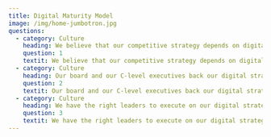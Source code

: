 ```yaml
---
title: Digital Maturity Model
image: /img/home-jumbotron.jpg
questions:
  - category: Culture
    heading: We believe that our competitive strategy depends on digital.
    question: 1
    textit: We believe that our competitive strategy depends on digital.
  - category: Culture
    heading: Our board and our C-level executives back our digital strategy.
    question: 2
    textit: Our board and our C-level executives back our digital strategy.
  - category: Culture
    heading: We have the right leaders to execute on our digital strategy day to day.
    question: 3
    textit: We have the right leaders to execute on our digital strategy day to day.
---
```


